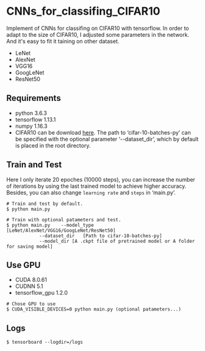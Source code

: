 # CNNs_for_classifing_CIFAR10

Implement of CNNs for classifing on CIFAR10 with tensorflow. In order to adapt to the size of CIFAR10, I adjusted some parameters in the network. And it's easy to fit it taining on other dataset. 

- LeNet
- AlexNet
- VGG16
- GoogLeNet
- ResNet50

## Requirements

- python 3.6.3
- tensorflow 1.13.1
- numpy 1.16.3
- CIFAR10 can be download [here][1]. The path to ‘cifar-10-batches-py’ can be specified with the optional parameter ‘--dataset_dir’, which by default is placed in the root directory.

## Train and Test

Here I only iterate 20 epoches (10000 steps), you can increase the number of iterations by using the last trained model to achieve higher accuracy. Besides, you can also change `learning rate` and `steps` in ‘main.py’.

```
# Train and test by default.
$ python main.py

# Train with optional patameters and test.
$ python main.py	--model_type	[LeNet/AlexNet/VGG16/GoogLeNet/ResNet50] 
			--dataset_dir	[Path to cifar-10-batches-py] 
			--model_dir	[A .ckpt file of pretrained model or A folder for saving model] 
```

## Use GPU

- CUDA 8.0.61
- CUDNN 5.1
- tensorflow_gpu 1.2.0

```
# Chose GPU to use
$ CUDA_VISIBLE_DEVICES=0 python main.py (optional patameters...)
```

## Logs

```
$ tensorboard --logdir=/logs
```

  [1]: https://www.cs.toronto.edu/~kriz/cifar.html

